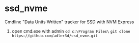 # ssd_nvme
Cmdline "Data Units Written" tracker for SSD with NVM Express

1) open cmd.exe with admin 
`cd c:\Program Files\` 
`git clone https://github.com/adler3d/ssd_nvme.git`
